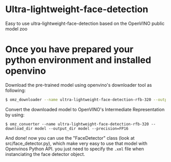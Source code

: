 # Ultra-lightweight-face-detection
Easy to use ultra-lightweight-face-detection based on the OpenVINO public model zoo


# Once you have prepared your python environment and installed openvino

Download the pre-trained model using openvino's downloader tool as following:

```bash
$ omz_downloader --name ultra-lightweight-face-detection-rfb-320 --output_dir model
```

Convert the downloaded model to OpenVINO's Intermediate Representation by using:

```
$ omz_converter --name ultra-lightweight-face-detection-rfb-320 --download_dir model --output_dir model --precision=FP16
```

And done! now you can use the "FaceDetector" class (look at src/face_detector.py), which make very easy to use that model with Openvinos Python API.
you just need to specify the `.xml` file when instanciating the face detector object.